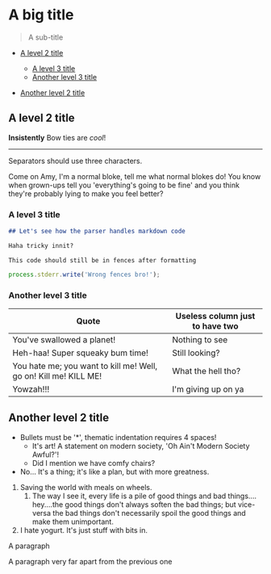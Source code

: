 # A big title

> A sub-title

<!-- TOC START min:2 max:4 -->

-   [A level 2 title](#a-level-2-title)

    -   [A level 3 title](#a-level-3-title)
    -   [Another level 3 title](#another-level-3-title)

-   [Another level 2 title](#another-level-2-title)

<!-- TOC END -->

## A level 2 title

**Insistently** Bow ties are *cool*!

_ _ _

Separators should use three characters.

Come on Amy, I'm a normal bloke, tell me what normal blokes do! You know when grown-ups tell you 'everything's going to be fine' and you think they're probably lying to make you feel better?

### A level 3 title

```markdown
## Let's see how the parser handles markdown code

Haha tricky innit?
```

    This code should still be in fences after formatting

```js
process.stderr.write('Wrong fences bro!');
```

### Another level 3 title

| Quote                                                            | Useless column just to have two |
| ---------------------------------------------------------------- | ------------------------------- |
| You've swallowed a planet!                                       | Nothing to see                  |
| Heh-haa! Super squeaky bum time!                                 | Still looking?                  |
| You hate me; you want to kill me! Well, go on! Kill me! KILL ME! | What the hell tho?              |
| Yowzah!!!                                                        | I'm giving up on ya             |

## Another level 2 title

-   Bullets must be '\*', thematic indentation requires 4 spaces!
    -   It's art! A statement on modern society, 'Oh Ain't Modern Society Awful?'!
    -   Did I mention we have comfy chairs?
-   No… It's a thing; it's like a plan, but with more greatness.

1.  Saving the world with meals on wheels.
    1.  The way I see it, every life is a pile of good things and bad things.…hey.…the good things don't always soften the bad things; but vice-versa the bad things don't necessarily spoil the good things and make them unimportant.
2.  I hate yogurt. It's just stuff with bits in.

A paragraph

A paragraph very far apart from the previous one
